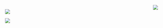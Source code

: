 <img align="right" src="https://github-readme-stats.vercel.app/api?username=overstarry&show_icons=true&icon_color=805AD5&hide_title=true&theme=radical" />


[![](https://github-readme-stats.vercel.app/api/wakatime?username=overstarry&layout=compact&hide_border=true)](https://github.com/overstarry)

![](https://visitor-badge.glitch.me/badge?page_id=overstarry.overstarry)

